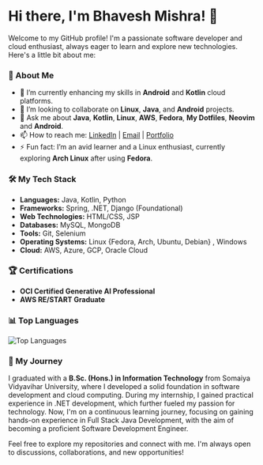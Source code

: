 # Hi there, I'm Bhavesh Mishra! 👋

Welcome to my GitHub profile! I'm a passionate software developer and cloud enthusiast, always eager to learn and explore new technologies. Here's a little bit about me:

### 🌟 About Me

- 🌱 I’m currently enhancing my skills in **Android** and **Kotlin** cloud platforms.
- 👯 I’m looking to collaborate on **Linux**, **Java**, and **Android** projects.
- 💬 Ask me about **Java**, **Kotlin**, **Linux**, **AWS**, **Fedora**, **My Dotfiles**, **Neovim** and **Android**.
- 📫 How to reach me: [LinkedIn](https://linkedin.com/in/mishraBhavesh) | [Email](mailto:work@bhaveshmishra.dev) | [Portfolio](https://bhaveshmishra.dev)
- ⚡ Fun fact: I’m an avid learner and a Linux enthusiast, currently exploring **Arch Linux** after using **Fedora**.

### 🛠️ My Tech Stack

- **Languages:** Java, Kotlin, Python
- **Frameworks:** Spring, .NET, Django (Foundational)
- **Web Technologies:** HTML/CSS, JSP
- **Databases:** MySQL, MongoDB
- **Tools:** Git, Selenium
- **Operating Systems:** Linux {Fedora, Arch, Ubuntu, Debian} , Windows
- **Cloud:** AWS, Azure, GCP, Oracle Cloud

### 🏆 Certifications

- **OCI Certified Generative AI Professional**
- **AWS RE/START Graduate**

### 📊 Top Languages

![Top Languages](https://github-readme-stats.vercel.app/api/top-langs/?username=bhavesh-7&layout=compact&theme=radical)

### 🚀 My Journey

I graduated with a **B.Sc. (Hons.) in Information Technology** from Somaiya Vidyavihar University, where I developed a solid foundation in software development and cloud computing. During my internship, I gained practical experience in .NET development, which further fueled my passion for technology. Now, I'm on a continuous learning journey, focusing on gaining hands-on experience in Full Stack Java Development, with the aim of becoming a proficient Software Development Engineer.

Feel free to explore my repositories and connect with me. I'm always open to discussions, collaborations, and new opportunities!
